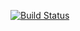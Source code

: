 [![Build Status](https://travis-ci.org/EgorFlamingo/rsoi_lab2_movie_db.svg?branch=master)](https://travis-ci.org/EgorFlamingo/rsoi_lab2_movie_db)